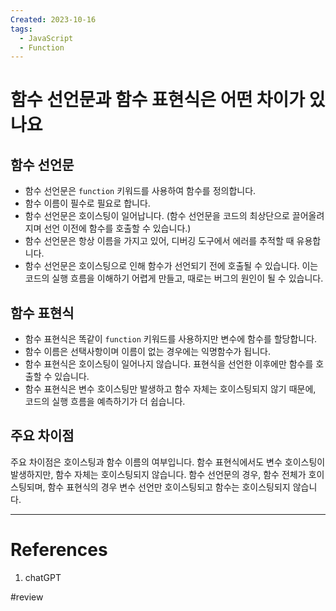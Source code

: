 ```yaml
---
Created: 2023-10-16
tags:
  - JavaScript
  - Function
---
```

# 함수 선언문과 함수 표현식은 어떤 차이가 있나요
## 함수 선언문
- 함수 선언문은 `function` 키워드를 사용하여 함수를 정의합니다.
- 함수 이름이 필수로 필요로 합니다.
- 함수 선언문은 호이스팅이 일어납니다. (함수 선언문을 코드의 최상단으로 끌어올려지며 선언 이전에 함수를 호출할 수 있습니다.)
- 함수 선언문은 항상 이름을 가지고 있어, 디버깅 도구에서 에러를 추적할 때 유용합니다.
- 함수 선언문은 호이스팅으로 인해 함수가 선언되기 전에 호출될 수 있습니다. 이는 코드의 실행 흐름을 이해하기 어렵게 만들고, 때로는 버그의 원인이 될 수 있습니다.
## 함수 표현식
- 함수 표현식은 똑같이 `function` 키워드를 사용하지만 변수에 함수를 할당합니다.
- 함수 이름은 선택사항이며 이름이 없는 경우에는 익명함수가 됩니다.
- 함수 표현식은 호이스팅이 일어나지 않습니다. 표현식을 선언한 이후에만 함수를 호출할 수 있습니다.
- 함수 표현식은 변수 호이스팅만 발생하고 함수 자체는 호이스팅되지 않기 때문에, 코드의 실행 흐름을 예측하기가 더 쉽습니다.

## 주요 차이점
주요 차이점은 호이스팅과 함수 이름의 여부입니다. 
함수 표현식에서도 변수 호이스팅이 발생하지만, 함수 자체는 호이스팅되지 않습니다.
함수 선언문의 경우, 함수 전체가 호이스팅되며, 함수 표현식의 경우 변수 선언만 호이스팅되고 함수는 호이스팅되지 않습니다.


---
# References
1. chatGPT

#review

